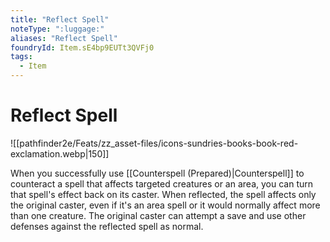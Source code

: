 ```yaml
---
title: "Reflect Spell"
noteType: ":luggage:"
aliases: "Reflect Spell"
foundryId: Item.sE4bp9EUTt3QVFj0
tags:
  - Item
---
```


# Reflect Spell
![[pathfinder2e/Feats/zz_asset-files/icons-sundries-books-book-red-exclamation.webp|150]]

When you successfully use [[Counterspell (Prepared)|Counterspell]] to counteract a spell that affects targeted creatures or an area, you can turn that spell's effect back on its caster. When reflected, the spell affects only the original caster, even if it's an area spell or it would normally affect more than one creature. The original caster can attempt a save and use other defenses against the reflected spell as normal.
